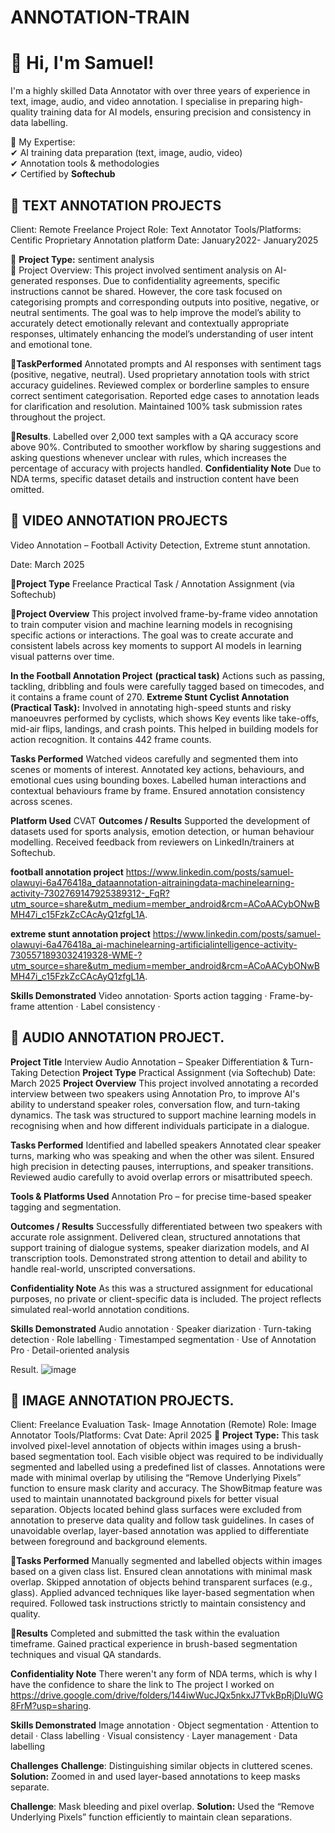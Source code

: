 # ANNOTATION-TRAIN
# 👋 Hi, I'm Samuel!  

I'm a highly skilled Data Annotator with over three years of experience in text, image, audio, and video annotation. I specialise in preparing high-quality training data for AI models, ensuring precision and consistency in data labelling.  

 🔹 My Expertise:  
✔ AI training data preparation (text, image, audio, video)  
✔ Annotation tools & methodologies   
✔ Certified by **Softechub**  


## 📝 TEXT ANNOTATION PROJECTS
Client: Remote Freelance Project
Role: Text Annotator
Tools/Platforms: Centific Proprietary Annotation platform
Date: January2022- January2025 

📝 **Project Type:** sentiment analysis  
🔹 Project Overview: This project involved sentiment analysis on AI-generated responses. Due to confidentiality agreements, specific instructions cannot be shared. However, the core task focused on categorising prompts and corresponding outputs into positive, negative, or neutral sentiments. The goal was to help improve the model’s ability to accurately detect emotionally relevant and contextually appropriate responses, ultimately enhancing the model’s understanding of user intent and emotional tone.

**🔹TaskPerformed**
Annotated prompts and AI responses with sentiment tags (positive, negative, neutral).
Used proprietary annotation tools with strict accuracy guidelines.
Reviewed complex or borderline samples to ensure correct sentiment categorisation.
Reported edge cases to annotation leads for clarification and resolution.
Maintained 100% task submission rates throughout the project.

**🔹Results**.
Labelled over 2,000 text samples with a QA accuracy score above 90%.
Contributed to smoother workflow by sharing suggestions and asking questions whenever unclear with rules, which increases the percentage of accuracy with projects handled.
**Confidentiality Note**
Due to NDA terms, specific dataset details and instruction content have been omitted.









## 📌 VIDEO ANNOTATION PROJECTS  
Video Annotation – Football Activity Detection, Extreme stunt annotation.

Date: March 2025

**🔹Project Type**
Freelance Practical Task / Annotation Assignment (via Softechub)

**🔹Project Overview**
This project involved frame-by-frame video annotation to train computer vision and machine learning models in recognising specific actions or interactions. The goal was to create accurate and consistent labels across key moments to support AI models in learning visual patterns over time.

**In the Football Annotation Project** **(practical task)**
Actions such as passing, tackling, dribbling and fouls were carefully tagged based on timecodes, and it contains a frame count of 270.
**Extreme Stunt Cyclist Annotation (Practical Task):**
Involved in annotating high-speed stunts and risky manoeuvres performed by cyclists, which shows Key events like take-offs, mid-air flips, landings, and crash points. This helped in building models for action recognition. It contains 442 frame counts.

**Tasks Performed**
Watched videos carefully and segmented them into scenes or moments of interest.
Annotated key actions, behaviours, and emotional cues using bounding boxes.
Labelled human interactions and contextual behaviours frame by frame.
Ensured annotation consistency across scenes.

**Platform Used**
CVAT
**Outcomes / Results**
Supported the development of datasets used for sports analysis, emotion detection, or human behaviour modelling.
Received feedback from reviewers on LinkedIn/trainers at Softechub.

**football annotation project**
https://www.linkedin.com/posts/samuel-olawuyi-6a476418a_dataannotation-aitrainingdata-machinelearning-activity-7302769147925389312-_FqR?utm_source=share&utm_medium=member_android&rcm=ACoAACybONwBMH47i_c15FzkZcCAcAyQ1zfgL1A.

**extreme stunt annotation project**
https://www.linkedin.com/posts/samuel-olawuyi-6a476418a_ai-machinelearning-artificialintelligence-activity-7305571893032419328-WME-?utm_source=share&utm_medium=member_android&rcm=ACoAACybONwBMH47i_c15FzkZcCAcAyQ1zfgL1A.

**Skills Demonstrated**
Video annotation· Sports action tagging · Frame-by-frame attention · Label consistency · 









## 🎵 AUDIO ANNOTATION PROJECT.
 **Project Title**
Interview Audio Annotation – Speaker Differentiation & Turn-Taking Detection
**Project Type**
Practical Assignment (via Softechub)
Date: March 2025
**Project Overview**
This project involved annotating a recorded interview between two speakers using Annotation Pro, to improve AI's ability to understand speaker roles, conversation flow, and turn-taking dynamics. The task was structured to support machine learning models in recognising when and how different individuals participate in a dialogue.

**Tasks Performed**
Identified and labelled speakers
Annotated clear speaker turns, marking who was speaking and when the other was silent.
Ensured high precision in detecting pauses, interruptions, and speaker transitions.
Reviewed audio carefully to avoid overlap errors or misattributed speech.

**Tools & Platforms Used**
Annotation Pro – for precise time-based speaker tagging and segmentation.

**Outcomes / Results**
Successfully differentiated between two speakers with accurate role assignment.
Delivered clean, structured annotations that support training of dialogue systems, speaker diarization models, and AI transcription tools.
Demonstrated strong attention to detail and ability to handle real-world, unscripted conversations.

**Confidentiality Note**
As this was a structured assignment for educational purposes, no private or client-specific data is included. The project reflects simulated real-world annotation conditions.

**Skills Demonstrated**
Audio annotation · Speaker diarization · Turn-taking detection · Role labelling · Timestamped segmentation · Use of Annotation Pro · Detail-oriented analysis

Result.
![image](https://github.com/user-attachments/assets/21b87460-bbbd-410b-ab1d-393d84237d5e)











   


## 📝 IMAGE ANNOTATION PROJECTS.
Client: Freelance Evaluation Task- Image Annotation (Remote)
Role: Image Annotator
Tools/Platforms: Cvat
Date: April 2025
📝 **Project Type:**  This task involved pixel-level annotation of objects within images using a brush-based segmentation tool. Each visible object was required to be individually segmented and labelled using a predefined list of classes. Annotations were made with minimal overlap by utilising the “Remove Underlying Pixels” function to ensure mask clarity and accuracy. The ShowBitmap feature was used to maintain unannotated background pixels for better visual separation.
Objects located behind glass surfaces were excluded from annotation to preserve data quality and follow task guidelines. In cases of unavoidable overlap, layer-based annotation was applied to differentiate between foreground and background elements.

**🔹Tasks Performed**
Manually segmented and labelled objects within images based on a given class list.
Ensured clean annotations with minimal mask overlap.
Skipped annotation of objects behind transparent surfaces (e.g., glass).
Applied advanced techniques like layer-based segmentation when required.
Followed task instructions strictly to maintain consistency and quality.

**🔹Results**
Completed and submitted the task within the evaluation timeframe.
Gained practical experience in brush-based segmentation techniques and visual QA standards.

**Confidentiality Note**
There weren't any form of NDA terms, which is why I have the confidence to share the link to
The project I worked on
https://drive.google.com/drive/folders/144iwWucJQx5nkxJ7TvkBpRjDIuWG8FrM?usp=sharing.

**Skills Demonstrated**
Image annotation · Object segmentation · Attention to detail · Class labelling · Visual consistency · Layer management · Data labelling

**Challenges**
**Challenge**: Distinguishing similar objects in cluttered scenes.
**Solution:** Zoomed in and used layer-based annotations to keep masks separate.

**Challenge**: Mask bleeding and pixel overlap.
**Solution:** Used the “Remove Underlying Pixels” function efficiently to maintain clean separations.











